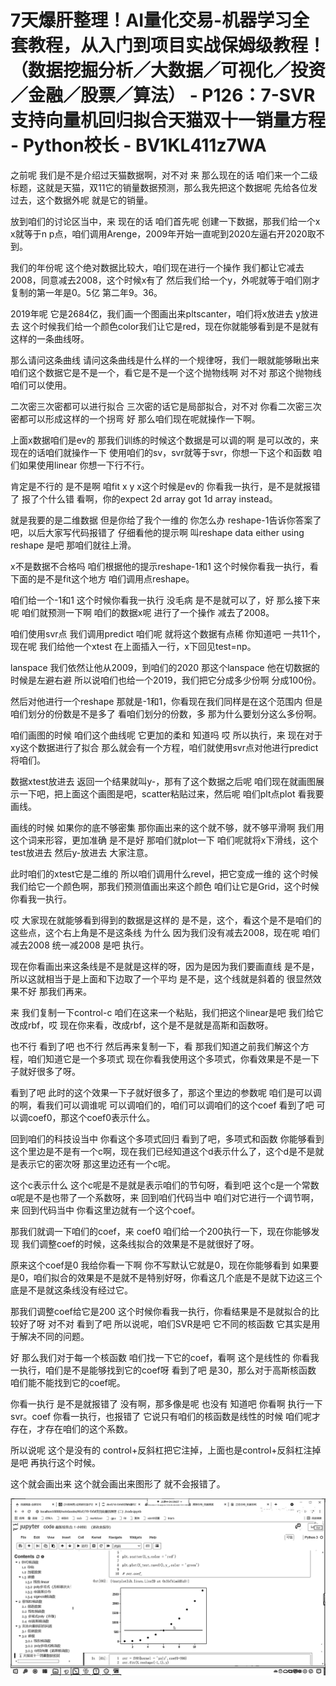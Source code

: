 # 7天爆肝整理！AI量化交易-机器学习全套教程，从入门到项目实战保姆级教程！（数据挖掘分析／大数据／可视化／投资／金融／股票／算法） - P126：7-SVR支持向量机回归拟合天猫双十一销量方程 - Python校长 - BV1KL411z7WA

之前呢 我们是不是介绍过天猫数据啊，对不对 来 那么现在的话 咱们来一个二级标题，这就是天猫，双11它的销量数据预测，那么我先把这个数据呢 先给各位发过去，这个数据外呢 就是它的销量。

放到咱们的讨论区当中，来 现在的话 咱们首先呢 创建一下数据，那我们给一个x x就等于n p点，咱们调用Arenge，2009年开始一直呢到2020左逼右开2020取不到。

我们的年份呢 这个绝对数据比较大，咱们现在进行一个操作 我们都让它减去2008，同意减去2008，这个时候x有了 然后我们给一个y，外呢就等于咱们刚才复制的第一年是0。5亿 第二年9。36。

2019年呢 它是2684亿，我们画一个图画出来pltscanter，咱们将x放进去 y放进去 这个时候我们给一个颜色color我们让它是red，现在你就能够看到是不是就有这样的一条曲线呀。

那么请问这条曲线 请问这条曲线是什么样的一个规律呀，我们一眼就能够瞅出来 咱们这个数据它是不是一个，看它是不是一个这个抛物线啊 对不对 那这个抛物线咱们可以使用。

二次密三次密都可以进行拟合 三次密的话它是局部拟合，对不对 你看二次密三次密都可以形成这样的一个拐弯 好 那么咱们现在呢就操作一下啊。

上面x数据咱们是ev的 那我们训练的时候这个数据是可以调的啊 是可以改的，来 现在的话咱们就操作一下 使用咱们的sv，svr就等于svr，你想一下这个和函数 咱们如果使用linear 你想一下行不行。

肯定是不行的 是不是啊 咱fit x y x这个时候是ev的 你看我一执行，是不是就报错了 报了个什么错 看啊，你的expect 2d array got 1d array instead。

就是我要的是二维数据 但是你给了我个一维的 你怎么办 reshape-1告诉你答案了吧，以后大家写代码报错了 仔细看他的提示啊 叫reshape data either using reshape 是吧 那咱们就往上滑。

x不是数据不合格吗 咱们根据他的提示reshape-1和1 这个时候你看我一执行，看下面的是不是fit这个地方 咱们调用点reshape。

咱们给一个-1和1 这个时候你看我一执行 没毛病 是不是就可以了，好 那么接下来呢 咱们就预测一下啊 咱们的数据x呢 进行了一个操作 减去了2008。

咱们使用svr点 我们调用predict 咱们呢 就将这个数据有点稀 你知道吧 一共11个，现在呢 我们给他一个xtest 在上面插入一行，x下回见test=np。

lanspace 我们依然让他从2009，到咱们的2020 那这个lanspace 他在切数据的时候是左避右避 所以说咱们也给一个2019，我们把它分成多少份啊 分成100份。

然后对他进行一个reshape 那就是-1和1，你看现在我们同样是在这个范围内 但是咱们划分的份数是不是多了 看咱们划分的份数，多 那为什么要划分这么多份啊。

咱们画图的时候 咱们这个曲线呢 它更加的柔和 知道吗 哎 所以执行，来 现在对于xy这个数据进行了拟合 那么就会有一个方程，咱们就使用svr点对他进行predict 将咱们。

数据xtest放进去 返回一个结果就叫y-，那有了这个数据之后呢 咱们现在就画图展示一下吧，把上面这个画图是吧，scatter粘贴过来，然后呢 咱们plt点plot 看我要画线。

画线的时候 如果你的底不够密集 那你画出来的这个就不够，就不够平滑啊 我们用这个词来形容，更加准确 是不是好 那咱们就plot一下 咱们呢就将x下滑线，这个test放进去 然后y-放进去 大家注意。

此时咱们的xtest它是二维的 所以咱们调用什么revel，把它变成一维的 这个时候我们给它一个颜色啊，那我们预测值画出来这个颜色 咱们让它是Grid，这个时候你看我一执行。

哎 大家现在就能够看到得到的数据是这样的 是不是，这个，看这个是不是咱们的这些点，这个右上角是不是这条线 为什么 因为我们没有减去2008，现在呢 咱们减去2008 统一减2008 是吧 执行。

现在你看画出来这条线是不是就是这样的呀，因为是因为我们要画直线 是不是，所以这就相当于是上面和下边取了一个平均 是不是，这个线就是斜着的 很显然效果不好 那我们再来。

来 我们复制一下control-c 咱们在这来一个粘贴，我们把这个linear是吧 我们给它改成rbf，哎 现在你来看，改成rbf，这个是不是就是高斯和函数呀。

也不行 看到了吧 也不行 然后再来复制一下，看 那我们知道之前我们解这个方程，咱们知道它是一个多项式 现在你看我使用这个多项式，你看效果是不是一下子就好很多了呀。

看到了吧 此时的这个效果一下子就好很多了，那这个里边的参数呢 咱们是可以调的啊，看我们可以调谁呢 可以调咱们的，咱们可以调咱们的这个coef 看到了吧 可以调coef0，那这个coef0表示什么。

回到咱们的科技设当中 你看这个多项式回归 看到了吧，多项式和函数 你能够看到这个里边是不是有一个c啊，现在我们已经知道这个d表示什么了，这个d是不是就是表示它的密次呀 那这里边还有一个c呢。

这个c表示什么 这个c呢是不是就是表示咱们的节句呀，看到吧 这个c是一个常数 α呢是不是也带了一个系数呀，来 回到咱们代码当中 咱们对它进行一个调节啊，来 回到代码当中 你看这里边就有一个这个coef。

那我们就调一下咱们的coef，来 coef0 咱们给一个200执行一下，现在你能够发现 我们调整coef的时候，这条线拟合的效果是不是就很好了呀。

原来这个coef是0 我给你看一下啊 你不写默认它就是0，现在你能够看到 如果要是0，咱们拟合的效果是不是就不是特别好呀，你看这几个底是不是就下边这三个底是不是就这条线没有经过它。

那我们调整coef给它是200 这个时候你看我一执行，你看结果是不是就拟合的比较好了呀 对不对 看到了吧 所以说呢，咱们SVR是吧 它不同的核函数 它其实是用于解决不同的问题。

好 那么我们对于每一个核函数 咱们找一下它的coef，看啊 这个是线性的 你看我一执行，咱们是不是能够找到它的coef呀 看到了吧 是30，那么对于高斯核函数 咱们能不能找到它的coef呢。

你看一执行 是不是就报错了 没有啊，那多像是呢 也没有 知道吧 你看啊 执行一下svr。coef 你看一执行，也报错了 它说只有咱们的核函数是线性的时候 咱们呢才存在，才存在咱们的这个系数。

所以说呢 这个是没有的 control+反斜杠把它注掉，上面也是control+反斜杠注掉 是吧 再执行这个时候。

这个就会画出来 这个就会画出来图形了 就不会报错了。

![](img/6925fdca7b400750a8e8bd5f5832f194_1.png)